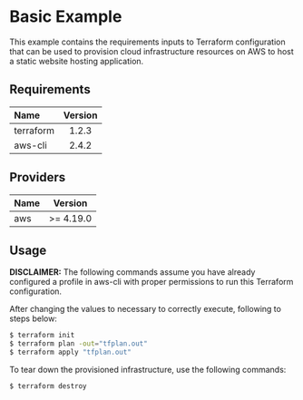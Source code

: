 # Basic Example

This example contains the requirements inputs to Terraform configuration that can be used to provision
cloud infrastructure resources on AWS to host a static website hosting application.

## Requirements

| Name      | Version |
|:----------|:-------:|
| terraform | 1.2.3   |
| aws-cli   | 2.4.2   |

## Providers

| Name | Version   |
|:-----|:---------:|
| aws  | >= 4.19.0 |


## Usage

**DISCLAIMER:** The following commands assume you have already configured a
profile in aws-cli with proper permissions to run this Terraform configuration.

After changing the values to necessary to correctly execute, following to steps below:

```sh
$ terraform init
$ terraform plan -out="tfplan.out"
$ terraform apply "tfplan.out"
```

To tear down the provisioned infrastructure, use the following commands:

```sh
$ terraform destroy
```
